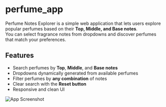 # perfume_app
Perfume Notes Explorer is a simple web application that lets users explore popular perfumes based on their **Top, Middle, and Base notes**.  
You can select fragrance notes from dropdowns and discover perfumes that match your preferences.


## Features

- Search perfumes by **Top**, **Middle**, and **Base notes**
- Dropdowns dynamically generated from available perfumes
- Filter perfumes by **any combination** of notes
- Clear search with the **Reset button**
- Responsive and clean UI

![App Screenshot](images/Screenshot.png)
